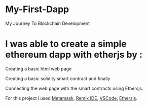 # My-First-Dapp
My Journey To Blockchain Development

# I was able to create a simple ethereum dapp with etherjs by :

Creating a basic html web page

Creating a basic solidity smart contract and finally

Connecting the web page with the smart contracts using Ethersjs.

For this project i used [Metamask](https://metamask.io/), [Remix IDE](https://remix.ethereum.org/), [VSCode](https://code.visualstudio.com/), [Ethersjs](https://github.com/ethers-io/ethers.js/).


